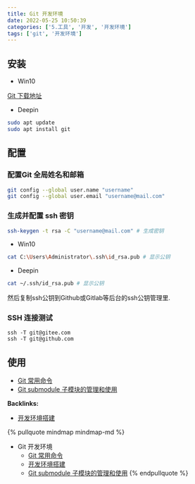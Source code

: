 ```yaml
---
title: Git 开发环境
date: 2022-05-25 10:50:39
categories: ['5.工具', '开发', '开发环境']
tags: ['git', '开发环境']
---
```

  
  
## 安装

- Win10

[Git 下载地址](https://git-scm.com/downloads)

- Deepin

```sh
sudo apt update
sudo apt install git
```
  
  
## 配置

  
  
### 配置Git 全局姓名和邮箱

```sh
git config --global user.name "username"  
git config --global user.email "username@mail.com"
```
  
  
### 生成并配置 ssh 密钥

```sh
ssh-keygen -t rsa -C "username@mail.com" # 生成密钥 
```

- Win10

```sh
cat C:\Users\Administrator\.ssh\id_rsa.pub # 显示公钥
```

- Deepin

```sh
cat ~/.ssh/id_rsa.pub # 显示公钥
```

然后复制ssh公钥到Github或Gitlab等后台的ssh公钥管理里.
  
  
### SSH 连接测试

```Shell
ssh -T git@gitee.com
ssh -T git@github.com
```
  
  
## 使用

- [Git 常用命令](../4786a21960192a2ccec728e41bed5cf8f4d7112d)
- [Git submodule 子模块的管理和使用](../77e80217fdb8206549bda354dbfc402d6cb60322)

**Backlinks:**

- [开发环境搭建](../bd87468c61dcf8225663c6dfb8f94d59a17e17b7)

{% pullquote mindmap mindmap-md %}
- Git 开发环境
  - [Git 常用命令](../4786a21960192a2ccec728e41bed5cf8f4d7112d)
  - [开发环境搭建](../bd87468c61dcf8225663c6dfb8f94d59a17e17b7)
  - [Git submodule 子模块的管理和使用](../77e80217fdb8206549bda354dbfc402d6cb60322)
{% endpullquote %}